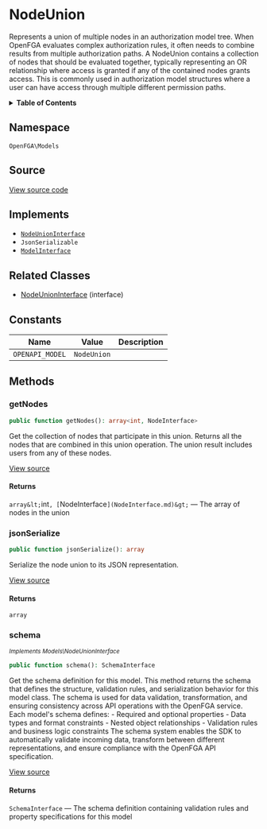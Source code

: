 # NodeUnion

Represents a union of multiple nodes in an authorization model tree. When OpenFGA evaluates complex authorization rules, it often needs to combine results from multiple authorization paths. A NodeUnion contains a collection of nodes that should be evaluated together, typically representing an OR relationship where access is granted if any of the contained nodes grants access. This is commonly used in authorization model structures where a user can have access through multiple different permission paths.

<details>
<summary><strong>Table of Contents</strong></summary>

- [Namespace](#namespace)
- [Source](#source)
- [Implements](#implements)
- [Related Classes](#related-classes)
- [Constants](#constants)
- [Methods](#methods)

- [`getNodes()`](#getnodes)
  - [`jsonSerialize()`](#jsonserialize)
  - [`schema()`](#schema)

</details>

## Namespace

`OpenFGA\Models`

## Source

[View source code](https://github.com/evansims/openfga-php/blob/main/src/Models/NodeUnion.php)

## Implements

- [`NodeUnionInterface`](NodeUnionInterface.md)
- `JsonSerializable`
- [`ModelInterface`](ModelInterface.md)

## Related Classes

- [NodeUnionInterface](Models/NodeUnionInterface.md) (interface)

## Constants

| Name            | Value       | Description |
| --------------- | ----------- | ----------- |
| `OPENAPI_MODEL` | `NodeUnion` |             |

## Methods

### getNodes

```php
public function getNodes(): array<int, NodeInterface>

```

Get the collection of nodes that participate in this union. Returns all the nodes that are combined in this union operation. The union result includes users from any of these nodes.

[View source](https://github.com/evansims/openfga-php/blob/main/src/Models/NodeUnion.php#L55)

#### Returns

`array&lt;`int`, [`NodeInterface`](NodeInterface.md)&gt;` — The array of nodes in the union

### jsonSerialize

```php
public function jsonSerialize(): array

```

Serialize the node union to its JSON representation.

[View source](https://github.com/evansims/openfga-php/blob/main/src/Models/NodeUnion.php#L64)

#### Returns

`array`

### schema

*<small>Implements Models\NodeUnionInterface</small>*

```php
public function schema(): SchemaInterface

```

Get the schema definition for this model. This method returns the schema that defines the structure, validation rules, and serialization behavior for this model class. The schema is used for data validation, transformation, and ensuring consistency across API operations with the OpenFGA service. Each model&#039;s schema defines: - Required and optional properties - Data types and format constraints - Nested object relationships - Validation rules and business logic constraints The schema system enables the SDK to automatically validate incoming data, transform between different representations, and ensure compliance with the OpenFGA API specification.

[View source](https://github.com/evansims/openfga-php/blob/main/src/Models/ModelInterface.php#L52)

#### Returns

`SchemaInterface` — The schema definition containing validation rules and property specifications for this model
